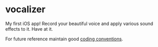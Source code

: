 # vocalizer
My first iOS app! Record your beautiful voice and apply various sound effects to it. Have at it.

For future reference maintain good [coding conventions](https://github.com/github/swift-style-guide).

